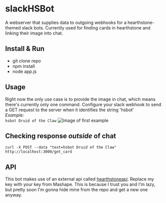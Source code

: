 # slackHSBot
A webserver that supplies data to outgoing webhooks for a hearthstone-themed slack bots.
Currently used for finding cards in hearthstone and linking their image into chat. 

## Install & Run 
- git clone repo
- npm install
- node app.js

## Usage
Right now the only use case is to provide the image in chat, which means there's currently only one command. 
Configure your slack webhook to send a GET request to the server when it identifies the string 'hsbot'
<br /> *Example:* <br />
``` hsbot Druid of the Claw ```
![Image of first example](https://github.com/skeltont/slackHSBot/blob/master/img/examples/example1.png)

## Checking response *outside* of chat
```curl -X POST --data "text=hsbot Druid of the Claw" http://localhost:3000/get_card```

## API
This bot makes use of an external api called [hearthstoneapi](http://hearthstoneapi.com/). Replace my key with your key
from Mashape. This is because I trust you and I'm lazy, but pretty soon I'm gonna hide mine from the repo and get a new
one anyway. 
